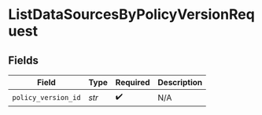 # ListDataSourcesByPolicyVersionRequest


## Fields

| Field               | Type                | Required            | Description         |
| ------------------- | ------------------- | ------------------- | ------------------- |
| `policy_version_id` | *str*               | :heavy_check_mark:  | N/A                 |